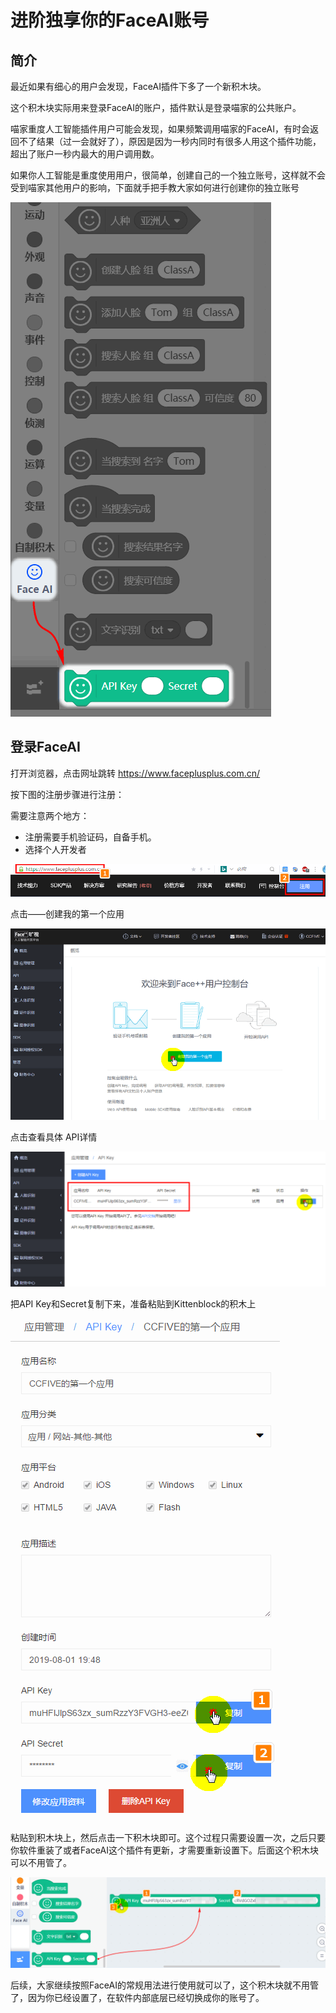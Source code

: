 # 进阶独享你的FaceAI账号

## 简介

最近如果有细心的用户会发现，FaceAI插件下多了一个新积木块。

这个积木块实际用来登录FaceAI的账户，插件默认是登录喵家的公共账户。

喵家重度人工智能插件用户可能会发现，如果频繁调用喵家的FaceAI，有时会返回不了结果（过一会就好了），原因是因为一秒内同时有很多人用这个插件功能，超出了账户一秒内最大的用户调用数。

如果你人工智能是重度使用用户，很简单，创建自己的一个独立账号，这样就不会受到喵家其他用户的影响，下面就手把手教大家如何进行创建你的独立账号

![](API/06.png)



## 登录FaceAI

打开浏览器，点击网址跳转 https://www.faceplusplus.com.cn/

按下图的注册步骤进行注册：

需要注意两个地方：

- 注册需要手机验证码，自备手机。
- 选择个人开发者

![](API/01.png)



点击——创建我的第一个应用

![](API/02.png)



点击查看具体 API详情

![](API/03.png)



把API Key和Secret复制下来，准备粘贴到Kittenblock的积木上

![](API/04.png)



粘贴到积木块上，然后点击一下积木块即可。这个过程只需要设置一次，之后只要你软件重装了或者FaceAI这个插件有更新，才需要重新设置下。后面这个积木块可以不用管了。

![](API/05.png)



后续，大家继续按照FaceAI的常规用法进行使用就可以了，这个积木块就不用管了，因为你已经设置了，在软件内部底层已经切换成你的账号了。

